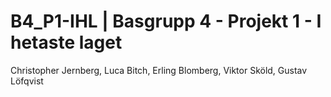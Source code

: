 # B4_P1-IHL | Basgrupp 4  -  Projekt 1  -  I hetaste laget <br>
Christopher Jernberg, Luca Bitch, Erling Blomberg, Viktor Sköld, Gustav Löfqvist <br>
